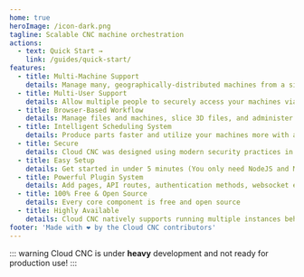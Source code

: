 ```yaml
---
home: true
heroImage: /icon-dark.png
tagline: Scalable CNC machine orchestration
actions:
  - text: Quick Start →
    link: /guides/quick-start/
features:
  - title: Multi-Machine Support
    details: Manage many, geographically-distributed machines from a single place
  - title: Multi-User Support
    details: Allow multiple people to securely access your machines via a flexible role-based access control (RBAC) system
  - title: Browser-Based Workflow
    details: Manage files and machines, slice 3D files, and administer other users all from your browser
  - title: Intelligent Scheduling System
    details: Produce parts faster and utilize your machines more with an intelligent scheduling system
  - title: Secure
    details: Cloud CNC was designed using modern security practices in mind
  - title: Easy Setup
    details: Get started in under 5 minutes (You only need NodeJS and MongoDB)
  - title: Powerful Plugin System
    details: Add pages, API routes, authentication methods, websocket events, and more with the plugin system
  - title: 100% Free & Open Source
    details: Every core component is free and open source
  - title: Highly Available
    details: Cloud CNC natively supports running multiple instances behind a load-balancer - ideal for running in the cloud
footer: 'Made with ❤️ by the Cloud CNC contributors'
---
```


::: warning
Cloud CNC is under **heavy** development and not ready for production use!
:::
